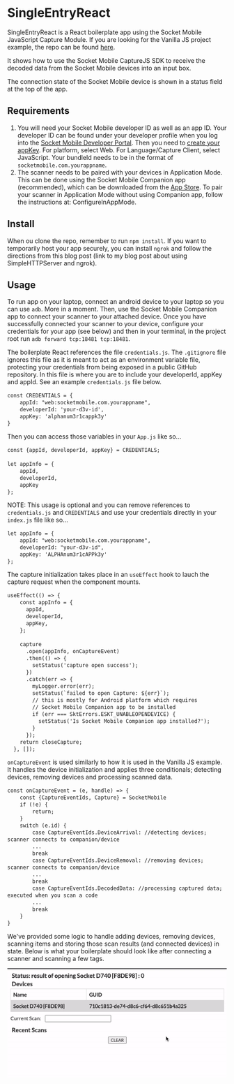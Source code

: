 # SingleEntryReact

SingleEntryReact is a React boilerplate app using the Socket Mobile JavaScript Capture Module. If you are looking for the Vanilla JS project example, the repo can be found [here](https://github.com/SocketMobile/singleentry-js).

It shows how to use the Socket Mobile CaptureJS SDK to receive the decoded data from the Socket Mobile devices into an input box.

The connection state of the Socket Mobile device is shown in a status field at the top of the app.

## Requirements
1. You will need your Socket Mobile developer ID as well as an app ID. Your developer ID can be found under your developer profile when you log into the [Socket Mobile Developer Portal](https://www.socketmobile.com/developers/portal). Then you need to [create your appKey](https://www.socketmobile.com/developers/portal/application-details/appkey-registration). For platform, select Web. For Language/Capture Client, select JavaScript. Your bundleId needs to be in the format of `socketmobile.com.yourappname`.
2. The scanner needs to be paired with your devices in Application Mode. This can be done using the Socket Mobile Companion app (recommended), which can be downloaded from the [App Store](https://apps.apple.com/us/app/socket-mobile-companion/id1175638950). To pair your scanner in Application Mode without using Companion app, follow the instructions at: ConfigureInAppMode.

## Install

When ou clone the repo, remember to run `npm install`. If you want to temporarily host your app securely, you can install `ngrok` and follow the directions from this blog post (link to my blog post about using SimpleHTTPServer and ngrok).

## Usage
To run app on your laptop, connect an android device to your laptop so you can use `adb`. More in a moment. Then, use the Socket Mobile Companion app to connect your scanner to your attached device. Once you have successfully connected your scanner to your device, configure your credentials for your app (see below) and then in your terminal, in the project root run `adb forward tcp:18481 tcp:18481`. 

The boilerplate React references the file `credentials.js`. The `.gitignore` file ignores this file as it is meant to act as an environment variable file, protecting your credentials from being exposed in a public GitHub repository. In this file is where you are to include your developerId, appKey and appId. See an example `credentials.js` file below.

```
const CREDENTIALS = {
    appId: "web:socketmobile.com.yourappname",
    developerId: 'your-d3v-id',
    appKey: 'alphanum3r1cappk3y'
}
```

Then you can access those variables in your `App.js` like so...
```
const {appId, developerId, appKey} = CREDENTIALS;

let appInfo = {
    appId,
    developerId,
    appKey
};
```

NOTE: This usage is optional and you can remove references to `credentials.js` and `CREDENTIALS` and use your credentials directly in your `index.js` file like so...

```
let appInfo = {
    appId: "web:socketmobile.com.yourappname",
    developerId: "your-d3v-id",
    appKey: 'ALPHAnum3r1cAPPk3y'
};
```

The capture initialization takes place in an `useEffect` hook to lauch the capture request when the component mounts.

```
useEffect(() => {
    const appInfo = {
      appId,
      developerId,
      appKey,
    };
    
    capture
      .open(appInfo, onCaptureEvent)
      .then(() => {
        setStatus('capture open success');
      })
      .catch(err => {
        myLogger.error(err);
        setStatus(`failed to open Capture: ${err}`);
        // this is mostly for Android platform which requires
        // Socket Mobile Companion app to be installed
        if (err === SktErrors.ESKT_UNABLEOPENDEVICE) {
          setStatus('Is Socket Mobile Companion app installed?');
        }
      });
    return closeCapture;
  }, []);
```

`onCaptureEvent` is used similarly to how it is used in the Vanilla JS example. It handles the device initialization and applies three conditionals; detecting devices, removing devices and processing scanned data.

```
const onCaptureEvent = (e, handle) => {
    const {CaptureEventIds, Capture} = SocketMobile
    if (!e) {
        return;
    }
    switch (e.id) {
        case CaptureEventIds.DeviceArrival: //detecting devices; scanner connects to companion/device
        ...
        break
        case CaptureEventIds.DeviceRemoval: //removing devices; scanner connects to companion/device
        ... 
        break
        case CaptureEventIds.DecodedData: //processing captured data; executed when you scan a code
        ...
        break
    }
}
```

We've provided some logic to handle adding devices, removing devices, scanning items and storing those scan results (and connected devices) in state. Below is what your boilerplate should look like after connecting a scanner and scanning a few tags.

![react demo](./assets/react-demo.gif)
